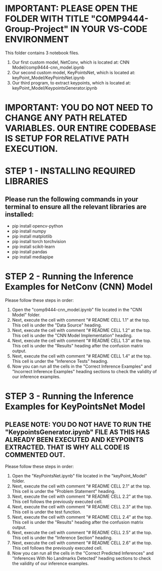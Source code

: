 # IMPORTANT: PLEASE OPEN THE FOLDER WITH TITLE "COMP9444-Group-Project" IN YOUR VS-CODE ENVIRONMENT
This folder contains 3 notebook files.
1. Our first custom model, NetConv, which is located at: CNN Model/comp9444-cnn_model.ipynb 
2. Our second custom model, KeyPointsNet, which is located at: keyPoint_Model/KeyPointsNet.ipynb
3. Our third program, to extract keypoints, which is located at: keyPoint_Model/KeypointsGenerator.ipynb

# IMPORTANT: YOU DO NOT NEED TO CHANGE ANY PATH RELATED VARIABLES. OUR ENTIRE CODEBASE IS SETUP FOR RELATIVE PATH EXECUTION.

# STEP 1 - INSTALLING REQUIRED LIBRARIES
## Please run the following commands in your terminal to ensure all the relevant libraries are installed:

- pip install opencv-python
- pip install numpy
- pip install matplotlib
- pip install torch torchvision
- pip install scikit-learn
- pip install pandas
- pip install mediapipe

# STEP 2 - Running the Inference Examples for NetConv (CNN) Model
Please follow these steps in order: 
1. Open the "comp9444-cnn_model.ipynb" file located in the "CNN Model" folder.
2. Next, execute the cell with comment "# README CELL 1.1" at the top. This cell is under the "Data Source" heading.
3. Next, execute the cell with comment "# README CELL 1.2" at the top. This cell is under the "CNN Model Implementation" heading.
4. Next, execute the cell with comment "# README CELL 1.3" at the top. This cell is under the "Results" heading after the confusion matrix output.
5. Next, execute the cell with comment "# README CELL 1.4" at the top. This cell is under the "Inference Tests" heading.
6. Now you can run all the cells in the "Correct Inference Examples" and "Incorrect Inference Examples" heading sections to check the validity of our inference examples.

# STEP 3 - Running the Inference Examples for KeyPointsNet Model
## PLEASE NOTE: YOU DO NOT HAVE TO RUN THE "KeypointsGenerator.ipynb" FILE AS THIS HAS ALREADY BEEN EXECUTED AND KEYPOINTS EXTRACTED. THAT IS WHY ALL CODE IS COMMENTED OUT.
Please follow these steps in order: 
1. Open the "KeyPointsNet.ipynb" file located in the "keyPoint_Model" folder.
2. Next, execute the cell with comment "# README CELL 2.1" at the top. This cell is under the "Problem Statement" heading.
3. Next, execute the cell with comment "# README CELL 2.2" at the top. This cell follows the previously executed cell.
4. Next, execute the cell with comment "# README CELL 2.3" at the top. This cell is under the test function.
5. Next, execute the cell with comment "# README CELL 2.4" at the top. This cell is under the "Results" heading after the confusion matrix output.
6. Next, execute the cell with comment "# README CELL 2.5" at the top. This cell is under the "Inference Section" heading.
7. Next, execute the cell with comment "# README CELL 2.6" at the top. This cell follows the previously executed cell.
8. Now you can run all the cells in the "Correct Predicted Inferences" and "Inferences With No Landmarks Detected" heading sections to check the validity of our inference examples.
